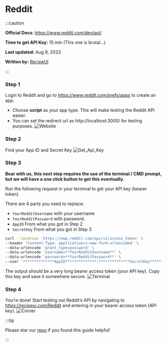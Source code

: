 # Reddit

:::caution

**Official Docs**: https://www.reddit.com/dev/api/

**Time to get API Key:** 15 min (This one is brutal…)

**Last updated:** Aug 9, 2023

**Written by:** [RecipeUI](https://recipeui.com/)

:::

### Step 1

Login to Reddit and go to https://www.reddit.com/prefs/apps to create an app.

- Choose **script** as your app type. This will make testing the Reddit API easier.
- You can set the redirect url as http://localhost:3000/ for testing purposes.
  ![Website](@site/static/img/guides/reddit1.png)

### Step 2

Find your App ID and Secret Key
![Get_Api_Key](@site/static/img/guides/reddit2.png)

### Step 3

**Bear with us, this next step requires the use of the terminal / CMD prompt, but we will have a one click button to get this eventually.**

Run the following request in your terminal to get your API key (bearer token).

There are 4 parts you need to replace:

- `YourRedditUsername` with your username
- `YourRedditPassword` with password.
- `AppID` From what you got in Step 2
- `SecretKey` From what you got in Step 3

```bash
curl --location 'https://www.reddit.com/api/v1/access_token' \
--header 'Content-Type: application/x-www-form-urlencoded' \
--data-urlencode 'grant_type=password' \
--data-urlencode 'username=**YourRedditUsername**' \
--data-urlencode 'password=**YourRedditPassword**' \
--user '**************AppID**************:**************SecretKey**************'
```

The output should be a very long bearer access token (your API key). Copy this key and save it somewhere secure.
![Terminal](@site/static/img/guides/reddit3.png)

### Step 4

You’re done! Start testing out Reddit’s API by navigating to https://recipeui.com/Reddit and entering in your bearer access token (API key).
![Corner](@site/static/img/guides/reddit4.gif)

:::tip

Please star our [repo](https://github.com/RecipeUI/RecipeUI) if you found this guide helpful!

:::
